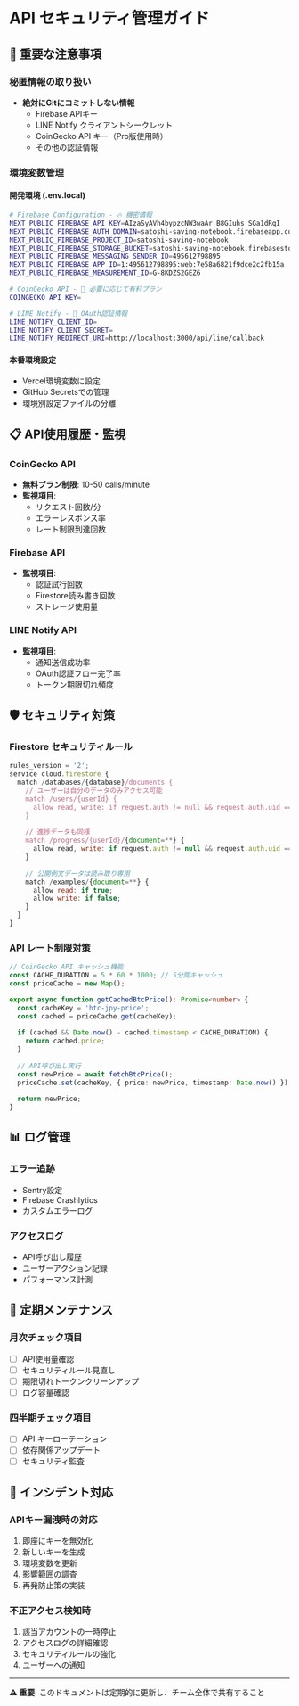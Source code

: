# API セキュリティ管理ガイド

## 🚨 重要な注意事項

### 秘匿情報の取り扱い
- **絶対にGitにコミットしない情報**
  - Firebase APIキー
  - LINE Notify クライアントシークレット
  - CoinGecko API キー（Pro版使用時）
  - その他の認証情報

### 環境変数管理

#### 開発環境 (.env.local)
```bash
# Firebase Configuration - 🔥 機密情報
NEXT_PUBLIC_FIREBASE_API_KEY=AIzaSyAVh4bypzcNW3waAr_B8GIuhs_SGa1dRqI
NEXT_PUBLIC_FIREBASE_AUTH_DOMAIN=satoshi-saving-notebook.firebaseapp.com
NEXT_PUBLIC_FIREBASE_PROJECT_ID=satoshi-saving-notebook
NEXT_PUBLIC_FIREBASE_STORAGE_BUCKET=satoshi-saving-notebook.firebasestorage.app
NEXT_PUBLIC_FIREBASE_MESSAGING_SENDER_ID=495612798895
NEXT_PUBLIC_FIREBASE_APP_ID=1:495612798895:web:7e58a6821f9dce2c2fb15a
NEXT_PUBLIC_FIREBASE_MEASUREMENT_ID=G-8KDZS2GEZ6

# CoinGecko API - 🔑 必要に応じて有料プラン
COINGECKO_API_KEY=

# LINE Notify - 🔐 OAuth認証情報
LINE_NOTIFY_CLIENT_ID=
LINE_NOTIFY_CLIENT_SECRET=
LINE_NOTIFY_REDIRECT_URI=http://localhost:3000/api/line/callback
```

#### 本番環境設定
- Vercel環境変数に設定
- GitHub Secretsでの管理
- 環境別設定ファイルの分離

## 📋 API使用履歴・監視

### CoinGecko API
- **無料プラン制限**: 10-50 calls/minute
- **監視項目**:
  - リクエスト回数/分
  - エラーレスポンス率
  - レート制限到達回数

### Firebase API
- **監視項目**:
  - 認証試行回数
  - Firestore読み書き回数
  - ストレージ使用量

### LINE Notify API
- **監視項目**:
  - 通知送信成功率
  - OAuth認証フロー完了率
  - トークン期限切れ頻度

## 🛡️ セキュリティ対策

### Firestore セキュリティルール
```javascript
rules_version = '2';
service cloud.firestore {
  match /databases/{database}/documents {
    // ユーザーは自分のデータのみアクセス可能
    match /users/{userId} {
      allow read, write: if request.auth != null && request.auth.uid == userId;
    }
    
    // 進捗データも同様
    match /progress/{userId}/{document=**} {
      allow read, write: if request.auth != null && request.auth.uid == userId;
    }
    
    // 公開例文データは読み取り専用
    match /examples/{document=**} {
      allow read: if true;
      allow write: if false;
    }
  }
}
```

### API レート制限対策
```typescript
// CoinGecko API キャッシュ機能
const CACHE_DURATION = 5 * 60 * 1000; // 5分間キャッシュ
const priceCache = new Map();

export async function getCachedBtcPrice(): Promise<number> {
  const cacheKey = 'btc-jpy-price';
  const cached = priceCache.get(cacheKey);
  
  if (cached && Date.now() - cached.timestamp < CACHE_DURATION) {
    return cached.price;
  }
  
  // API呼び出し実行
  const newPrice = await fetchBtcPrice();
  priceCache.set(cacheKey, { price: newPrice, timestamp: Date.now() });
  
  return newPrice;
}
```

## 📊 ログ管理

### エラー追跡
- Sentry設定
- Firebase Crashlytics
- カスタムエラーログ

### アクセスログ
- API呼び出し履歴
- ユーザーアクション記録
- パフォーマンス計測

## 🔄 定期メンテナンス

### 月次チェック項目
- [ ] API使用量確認
- [ ] セキュリティルール見直し
- [ ] 期限切れトークンクリーンアップ
- [ ] ログ容量確認

### 四半期チェック項目
- [ ] API キーローテーション
- [ ] 依存関係アップデート
- [ ] セキュリティ監査

## 🚨 インシデント対応

### APIキー漏洩時の対応
1. 即座にキーを無効化
2. 新しいキーを生成
3. 環境変数を更新
4. 影響範囲の調査
5. 再発防止策の実装

### 不正アクセス検知時
1. 該当アカウントの一時停止
2. アクセスログの詳細確認
3. セキュリティルールの強化
4. ユーザーへの通知

---

**⚠️ 重要**: このドキュメントは定期的に更新し、チーム全体で共有すること